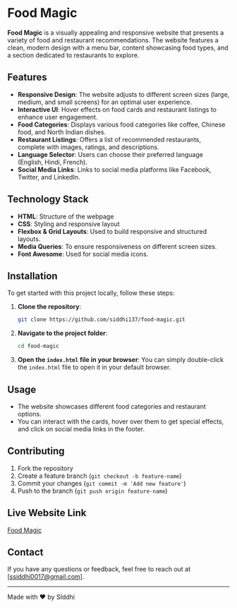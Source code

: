 # Food Magic

**Food Magic** is a visually appealing and responsive website that presents a variety of food and restaurant recommendations. The website features a clean, modern design with a menu bar, content showcasing food types, and a section dedicated to restaurants to explore.

## Features

- **Responsive Design**: The website adjusts to different screen sizes (large, medium, and small screens) for an optimal user experience.
- **Interactive UI**: Hover effects on food cards and restaurant listings to enhance user engagement.
- **Food Categories**: Displays various food categories like coffee, Chinese food, and North Indian dishes.
- **Restaurant Listings**: Offers a list of recommended restaurants, complete with images, ratings, and descriptions.
- **Language Selector**: Users can choose their preferred language (English, Hindi, French).
- **Social Media Links**: Links to social media platforms like Facebook, Twitter, and LinkedIn.

## Technology Stack

- **HTML**: Structure of the webpage
- **CSS**: Styling and responsive layout
- **Flexbox & Grid Layouts**: Used to build responsive and structured layouts.
- **Media Queries**: To ensure responsiveness on different screen sizes.
- **Font Awesome**: Used for social media icons.

## Installation

To get started with this project locally, follow these steps:

1. **Clone the repository**:
    ```bash
    git clone https://github.com/siddhi137/food-magic.git
    ```

2. **Navigate to the project folder**:
    ```bash
    cd food-magic
    ```

3. **Open the `index.html` file in your browser**:
    You can simply double-click the `index.html` file to open it in your default browser.

## Usage

- The website showcases different food categories and restaurant options.
- You can interact with the cards, hover over them to get special effects, and click on social media links in the footer.

## Contributing

1. Fork the repository
2. Create a feature branch (`git checkout -b feature-name`)
3. Commit your changes (`git commit -m 'Add new feature'`)
4. Push to the branch (`git push origin feature-name`)

## Live Website Link

<a href="https://siddhi137.github.io/FoodMagic/" target="_blank">Food Magic</a>

## Contact

If you have any questions or feedback, feel free to reach out at [ssiddhi0017@gmail.com].

---

Made with ❤️ by SIddhi
